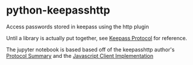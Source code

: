 # python-keepasshttp
Access passwords stored in keepass using the http plugin 

Until a library is actually put together, see [Keepass Protocol](https://github.com/jobevers/python-keepasshttp/blob/master/Keepass%20Protocol.ipynb) for reference.

The jupyter notebook is based based off of the keepasshttp author's [Protocol Summary](https://github.com/pfn/keepasshttp#protocol)
and the [Javascript Client Implementation](https://github.com/pfn/passifox/blob/master/chromeipass/background/keepass.js)